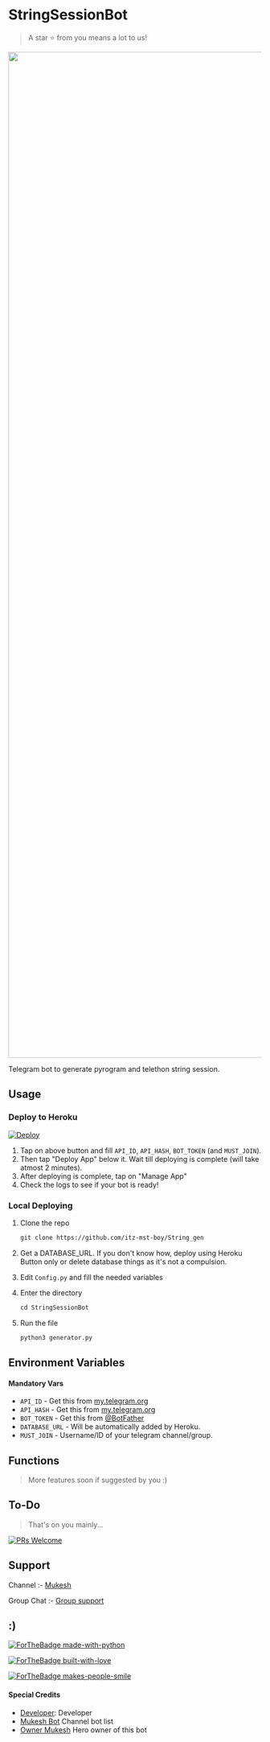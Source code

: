 # StringSessionBot



> A star ⭐ from you means a lot to us!

<p align="center"><a href="https://www.github.com/itz-mst-boy"><img src="https://telegra.ph/file/7fa9017265d3d6f51d191.jpg" width="2000"></a></p>

Telegram bot to generate pyrogram and telethon string session.


## Usage

### Deploy to Heroku

[![Deploy](https://www.herokucdn.com/deploy/button.svg)](https://heroku.com/deploy?template=https://github.com/itz-mst-boy/StringSessionBot)

1. Tap on above button and fill `API_ID`, `API_HASH`, `BOT_TOKEN` (and `MUST_JOIN`).
2. Then tap "Deploy App" below it. Wait till deploying is complete (will take atmost 2 minutes).
3. After deploying is complete, tap on "Manage App"
4. Check the logs to see if your bot is ready!

### Local Deploying

1. Clone the repo
   ```markdown
   git clone https://github.com/itz-mst-boy/String_gen
   ```
2. Get a DATABASE_URL. If you don't know how, deploy using Heroku Button only or delete database things as it's not a compulsion.
   
3. Edit `Config.py` and fill the needed variables

4. Enter the directory
   ```markdown
   cd StringSessionBot
   ```
5. Run the file
   ```markdown
   python3 generator.py
   ```

## Environment Variables

#### Mandatory Vars

- `API_ID` - Get this from [my.telegram.org](https://my.telegram.org/auth)
- `API_HASH` - Get this from [my.telegram.org](https://my.telegram.org/auth)
- `BOT_TOKEN` - Get this from [@BotFather](https://t.me/BotFather)
- `DATABASE_URL` - Will be automatically added by Heroku.
- `MUST_JOIN` - Username/ID of your telegram channel/group.

## Functions

> More features soon if suggested by you :)

## To-Do

> That's on you mainly...

[![PRs Welcome](https://img.shields.io/badge/PRs-welcome-brightgreen.svg?style=flat-square)](http://makeapullrequest.com)


## Support

Channel :- [Mukesh](https://t.me/mr_sukkun)

Group Chat :- [Group support](https://t.me/friend_warriors)

## :)

[![ForTheBadge made-with-python](http://ForTheBadge.com/images/badges/made-with-python.svg)](https://www.python.org/)

[![ForTheBadge built-with-love](http://ForTheBadge.com/images/badges/built-with-love.svg)](https://github.com/itz-mst-boy/String_gen) 

[![ForTheBadge makes-people-smile](http://ForTheBadge.com/images/badges/makes-people-smile.svg)](https://github.com/itz-mst-boy/String_gen)

#### Special Credits
- [Developer](http://github.com/itz-mst-boy):  Developer
- [Mukesh Bot](http://t.me/mr_sukkun) Channel bot list
- [Owner Mukesh](http://t.me/itz_mst_boy) Hero owner of this bot
